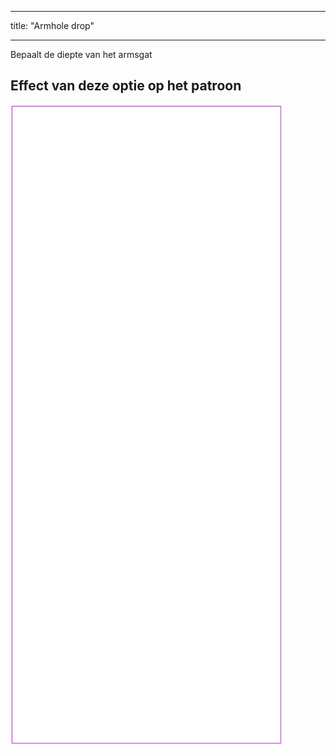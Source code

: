 - - -
title: "Armhole drop"
- - -

Bepaalt de diepte van het armsgat

## Effect van deze optie op het patroon

![Deze afbeelding toont het effect van deze optie door meerdere varianten die een andere waarde hebben voor deze optie te vervangen](tiberius_armholedrop_sample.svg "Effect of this option on the pattern")
